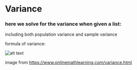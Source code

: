 # Variance

### here we solve for the variance when given a list:

including both population variance and sample variance

formula of variance:

![alt text](https://www.onlinemathlearning.com/image-files/population-variance.png)


image from https://www.onlinemathlearning.com/variance.html


